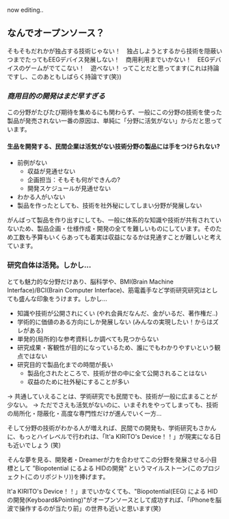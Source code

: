 
now editing..
## なんでオープンソース？

そもそもだれかが独占する技術じゃない！　独占しようとするから技術を隠蔽いつまでたってもEEGデバイス発展しない！　商用利用までいかない！　EEGデバイスのゲームがでてこない！　遊べない！ ってことだと思ってます(これは持論ですし、このあともしばらく持論です(笑))

### ***商用目的の開発はまだ早すぎる***

この分野がたびたび期待を集めるにも関わらず、一般にこの分野の技術を使った製品が発売されない一番の原因は、単純に「分野に活気がない」からだと思っています。

#### 生品を開発する、民間企業は活気がない技術分野の製品には手をつけられない?
* 前例がない
    * 収益が見通せない
    * 企画担当：そもそも何ができんの?
    * 開発スケジュールが見通せない
* わかる人がいない
* 製品を作ったとしても、技術を社外秘にしてしまい分野が発展しない

がんばって製品を作り出すにしても、一般に体系的な知識や技術が共有されていないため、製品企画・仕様作成・開発の全てを難しいものにしています。そのため工数も予算もいくらあっても着実は収益になるかは見通すことが難しいと考えています。


### 研究自体は活発。しかし...
とても魅力的な分野だけあり、脳科学や、BMI(Brain Machine Interface)/BCI(Brain Computer Interface)、筋電義手など学術研究研究はとしても盛んな印象をうけます。しかし...
* 知識や技術が公開されにくい (やれ会員だなんだ、金がいるだ、著作権だ..)
* 学術的に価値のある方向にしか発展しない (みんなの実現したい！からはズレがある)
* 単発的(局所的)な参考資料しか調べても見つからない
* 研究成果・客観性が目的になっているため、誰にでもわかりやすいという観点ではない
* 研究目的で製品化までの時間が長い
    * 製品化されたところで、技術が世の中に全て公開されることはない
    * 収益のために社外秘にすることが多い

→ 共通していえることは、学術研究でも民間でも、技術が一般に広まることが少ない。
→ ただでさえも活気がないのに、いまそれをやってしまっても、技術の局所化・隠蔽化・高度な専門性だけが進んでいく一方...


そして分野の技術がわかる人が増えれば、民間での開発も、学術研究もさかんに、もっとハイレベルで行われは、「It'a KIRITO's Device！！」が現実になる日も近いでしょう (笑)

そんな夢を見る、開発者・Dreamerが力を合わせてこの分野を発展させる小目標として ”Biopotential にるよる HIDの開発” というマイルストーン(このプロジェクト(このリポジトリ))を捧げます。

It'a KIRITO's Device！！」までいかなくても、"Biopotential(EEG) による HIDの開発(Keyboard&Pointing)"がオープンソースとして成功すれば、「iPhoneを脳波で操作するのが当たり前」の世界も近いと思います(笑)
